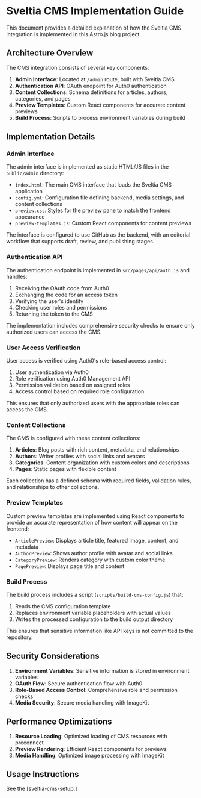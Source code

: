 # Sveltia CMS Implementation Guide

This document provides a detailed explanation of how the Sveltia CMS integration is implemented in this Astro.js blog project.

## Architecture Overview

The CMS integration consists of several key components:

1. **Admin Interface**: Located at `/admin` route, built with Sveltia CMS
2. **Authentication API**: OAuth endpoint for Auth0 authentication
3. **Content Collections**: Schema definitions for articles, authors, categories, and pages
4. **Preview Templates**: Custom React components for accurate content previews
5. **Build Process**: Scripts to process environment variables during build

## Implementation Details

### Admin Interface

The admin interface is implemented as static HTML/JS files in the `public/admin` directory:

- `index.html`: The main CMS interface that loads the Sveltia CMS application
- `config.yml`: Configuration file defining backend, media settings, and content collections
- `preview.css`: Styles for the preview pane to match the frontend appearance
- `preview-templates.js`: Custom React components for content previews

The interface is configured to use GitHub as the backend, with an editorial workflow that supports draft, review, and publishing stages.

### Authentication API

The authentication endpoint is implemented in `src/pages/api/auth.js` and handles:

1. Receiving the OAuth code from Auth0
2. Exchanging the code for an access token
3. Verifying the user's identity
4. Checking user roles and permissions
5. Returning the token to the CMS

The implementation includes comprehensive security checks to ensure only authorized users can access the CMS.

### User Access Verification

User access is verified using Auth0's role-based access control:

1. User authentication via Auth0
2. Role verification using Auth0 Management API
3. Permission validation based on assigned roles
4. Access control based on required role configuration

This ensures that only authorized users with the appropriate roles can access the CMS.

### Content Collections

The CMS is configured with these content collections:

1. **Articles**: Blog posts with rich content, metadata, and relationships
2. **Authors**: Writer profiles with social links and avatars
3. **Categories**: Content organization with custom colors and descriptions
4. **Pages**: Static pages with flexible content

Each collection has a defined schema with required fields, validation rules, and relationships to other collections.

### Preview Templates

Custom preview templates are implemented using React components to provide an accurate representation of how content will appear on the frontend:

- `ArticlePreview`: Displays article title, featured image, content, and metadata
- `AuthorPreview`: Shows author profile with avatar and social links
- `CategoryPreview`: Renders category with custom color theme
- `PagePreview`: Displays page title and content

### Build Process

The build process includes a script (`scripts/build-cms-config.js`) that:

1. Reads the CMS configuration template
2. Replaces environment variable placeholders with actual values
3. Writes the processed configuration to the build output directory

This ensures that sensitive information like API keys is not committed to the repository.

## Security Considerations

1. **Environment Variables**: Sensitive information is stored in environment variables
2. **OAuth Flow**: Secure authentication flow with Auth0
3. **Role-Based Access Control**: Comprehensive role and permission checks
4. **Media Security**: Secure media handling with ImageKit

## Performance Optimizations

1. **Resource Loading**: Optimized loading of CMS resources with preconnect
2. **Preview Rendering**: Efficient React components for previews
3. **Media Handling**: Optimized image processing with ImageKit

## Usage Instructions

See the [sveltia-cms-setup.]